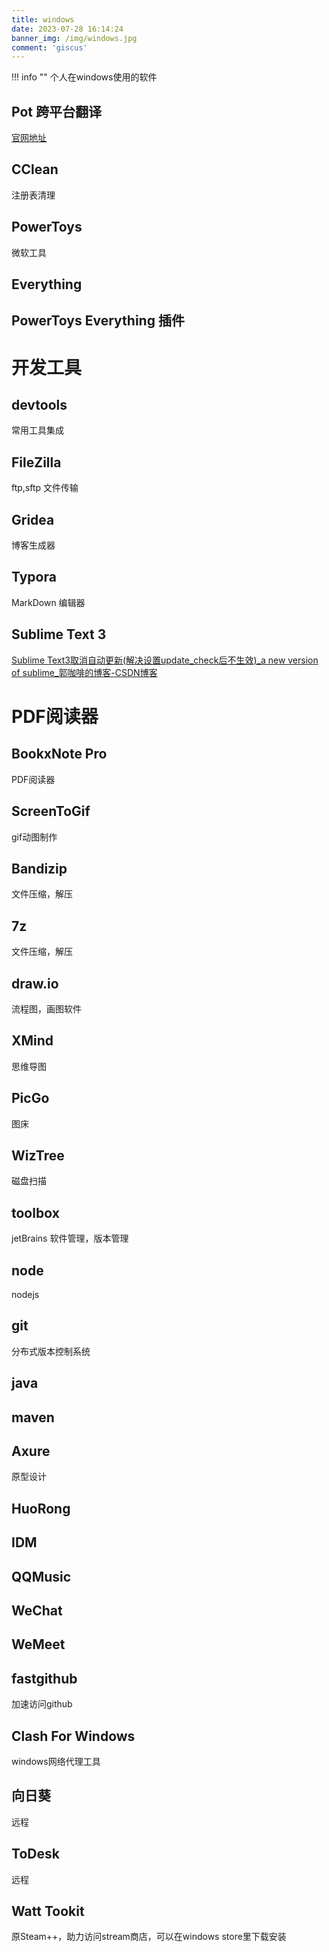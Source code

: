 ```yaml
---
title: windows
date: 2023-07-28 16:14:24
banner_img: /img/windows.jpg
comment: 'giscus'
---
```


!!! info ""
    个人在windows使用的软件

## Pot 跨平台翻译

[官网地址](!https://pot-app.com/)

## CClean

注册表清理

## PowerToys

微软工具

## Everything

## PowerToys Everything 插件

# 开发工具

## devtools

常用工具集成

## FileZilla

ftp,sftp 文件传输

## Gridea

博客生成器

## Typora

MarkDown 编辑器

## Sublime Text 3

[Sublime Text3取消自动更新(解决设置update_check后不生效)_a new version of sublime_郭咖啡的博客-CSDN博客](https://blog.csdn.net/qq_34497272/article/details/117413276)

# PDF阅读器

## BookxNote Pro

PDF阅读器

## ScreenToGif

gif动图制作

## Bandizip

文件压缩，解压

## 7z

文件压缩，解压

## draw.io
流程图，画图软件

## XMind
思维导图

## PicGo
图床
## WizTree
磁盘扫描

## toolbox
jetBrains 软件管理，版本管理
## node
nodejs

## git
分布式版本控制系统

## java

## maven

## Axure
原型设计
## HuoRong

## IDM

## QQMusic

## WeChat

## WeMeet

## fastgithub
加速访问github
## Clash For Windows
windows网络代理工具
## 向日葵
远程
## ToDesk
远程
## Watt Tookit
原Steam++，助力访问stream商店，可以在windows store里下载安装
